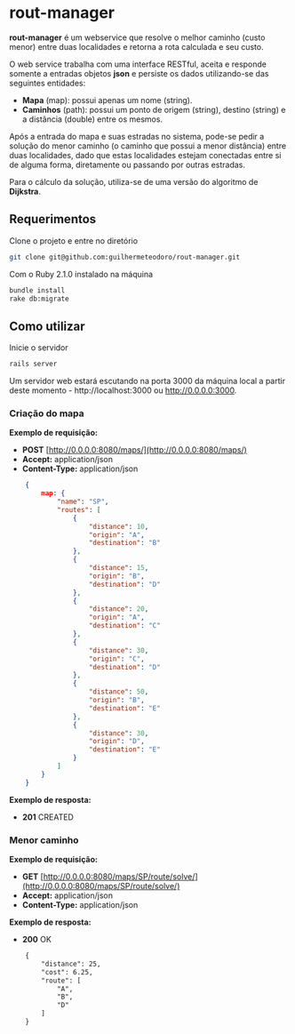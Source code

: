 # rout-manager

**rout-manager** é um webservice que resolve o melhor caminho (custo menor) entre duas localidades e retorna a rota calculada e seu custo.

O web service trabalha com uma interface RESTful, aceita e
responde somente a entradas objetos **json** e persiste os dados
utilizando-se das seguintes entidades:

* **Mapa** (map): possui apenas um nome (string).
* **Caminhos** (path): possui um ponto de origem (string), destino (string) e a
  distância (double) entre os mesmos.

Após a entrada do mapa e suas estradas no sistema, pode-se pedir
a solução do menor caminho (o caminho que possui a menor distância)
entre duas localidades, dado que estas localidades estejam conectadas
entre si de alguma forma, diretamente ou passando por outras estradas.

Para o cálculo da solução, utiliza-se de uma versão do algoritmo de **Dijkstra**.

## Requerimentos

Clone o projeto e entre no diretório

```bash
git clone git@github.com:guilhermeteodoro/rout-manager.git
```

Com o Ruby 2.1.0 instalado na máquina

```bash
bundle install
rake db:migrate
```

## Como utilizar

Inicie o servidor

```bash
rails server
```

Um servidor web estará escutando na porta 3000 da máquina local a partir
deste momento - http://localhost:3000 ou http://0.0.0.0:3000.

### Criação do mapa

**Exemplo de requisição:**

- **POST** [http://0.0.0.0:8080/maps/](http://0.0.0.0:8080/maps/)
- **Accept:** application/json
- **Content-Type:** application/json

```json
	{ 
		map: {
			"name": "SP",
			"routes": [
				{
					"distance": 10,
					"origin": "A",
					"destination": "B"
				},
				{
					"distance": 15,
					"origin": "B",
					"destination": "D"
				},
				{
					"distance": 20,
					"origin": "A",
					"destination": "C"
				},
				{
					"distance": 30,
					"origin": "C",
					"destination": "D"
				},
				{
					"distance": 50,
					"origin": "B",
					"destination": "E"
				},
				{
					"distance": 30,
					"origin": "D",
					"destination": "E"
				}
			]
		}
	}
```

**Exemplo de resposta:**

- **201** CREATED

### Menor caminho

**Exemplo de requisição:**

- **GET** [http://0.0.0.0:8080/maps/SP/route/solve/](http://0.0.0.0:8080/maps/SP/route/solve/)
- **Accept:** application/json
- **Content-Type:** application/json

**Exemplo de resposta:**

- **200** OK

```html
	{
		"distance": 25,
		"cost": 6.25,
		"route": [
			"A",
			"B",
			"D"
		]
	}
```